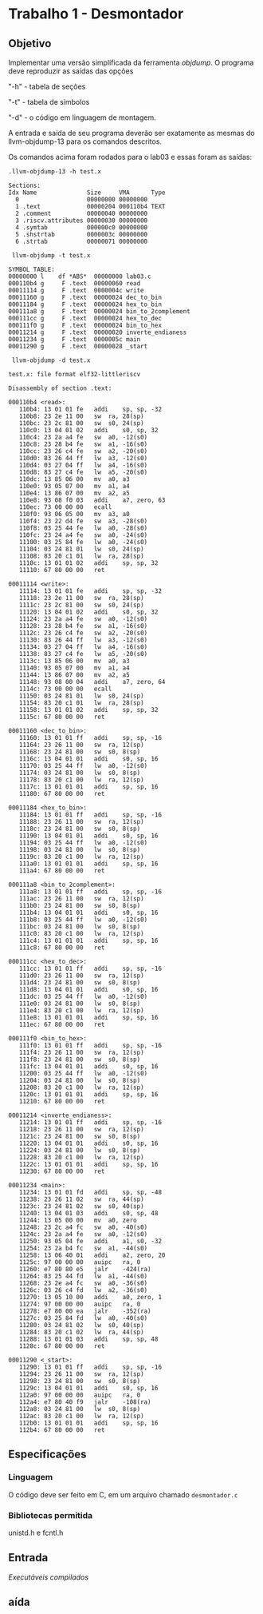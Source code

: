 # Trabalho 1 - Desmontador 

## Objetivo 

Implementar uma versão simplificada da ferramenta *objdump*. O programa deve reproduzir as saídas das opções 

"-h" - tabela de seções 

"-t" - tabela de símbolos 

"-d" - o código em linguagem de montagem. 

 A entrada e saída de seu programa deverão ser exatamente as mesmas do llvm-objdump-13 para os comandos descritos. 
 
Os comandos acima foram rodados para o lab03 e essas foram as saídas:

```.llvm-objdump-13 -h test.x```

```
Sections:
Idx Name              Size     VMA      Type
  0                   00000000 00000000 
  1 .text             00000204 000110b4 TEXT
  2 .comment          00000040 00000000 
  3 .riscv.attributes 00000030 00000000 
  4 .symtab           000000c0 00000000 
  5 .shstrtab         0000003c 00000000 
  6 .strtab           00000071 00000000
```

``` llvm-objdump -t test.x```
```
SYMBOL TABLE:
00000000 l    df *ABS*	00000000 lab03.c
000110b4 g     F .text	00000060 read
00011114 g     F .text	0000004c write
00011160 g     F .text	00000024 dec_to_bin
00011184 g     F .text	00000024 hex_to_bin
000111a8 g     F .text	00000024 bin_to_2complement
000111cc g     F .text	00000024 hex_to_dec
000111f0 g     F .text	00000024 bin_to_hex
00011214 g     F .text	00000020 inverte_endianess
00011234 g     F .text	0000005c main
00011290 g     F .text	00000028 _start
```

``` llvm-objdump -d test.x```

```
test.x:	file format elf32-littleriscv

Disassembly of section .text:

000110b4 <read>:
   110b4: 13 01 01 fe  	addi	sp, sp, -32
   110b8: 23 2e 11 00  	sw	ra, 28(sp)
   110bc: 23 2c 81 00  	sw	s0, 24(sp)
   110c0: 13 04 01 02  	addi	s0, sp, 32
   110c4: 23 2a a4 fe  	sw	a0, -12(s0)
   110c8: 23 28 b4 fe  	sw	a1, -16(s0)
   110cc: 23 26 c4 fe  	sw	a2, -20(s0)
   110d0: 83 26 44 ff  	lw	a3, -12(s0)
   110d4: 03 27 04 ff  	lw	a4, -16(s0)
   110d8: 83 27 c4 fe  	lw	a5, -20(s0)
   110dc: 13 85 06 00  	mv	a0, a3
   110e0: 93 05 07 00  	mv	a1, a4
   110e4: 13 86 07 00  	mv	a2, a5
   110e8: 93 08 f0 03  	addi	a7, zero, 63
   110ec: 73 00 00 00  	ecall	
   110f0: 93 06 05 00  	mv	a3, a0
   110f4: 23 22 d4 fe  	sw	a3, -28(s0)
   110f8: 03 25 44 fe  	lw	a0, -28(s0)
   110fc: 23 24 a4 fe  	sw	a0, -24(s0)
   11100: 03 25 84 fe  	lw	a0, -24(s0)
   11104: 03 24 81 01  	lw	s0, 24(sp)
   11108: 83 20 c1 01  	lw	ra, 28(sp)
   1110c: 13 01 01 02  	addi	sp, sp, 32
   11110: 67 80 00 00  	ret

00011114 <write>:
   11114: 13 01 01 fe  	addi	sp, sp, -32
   11118: 23 2e 11 00  	sw	ra, 28(sp)
   1111c: 23 2c 81 00  	sw	s0, 24(sp)
   11120: 13 04 01 02  	addi	s0, sp, 32
   11124: 23 2a a4 fe  	sw	a0, -12(s0)
   11128: 23 28 b4 fe  	sw	a1, -16(s0)
   1112c: 23 26 c4 fe  	sw	a2, -20(s0)
   11130: 83 26 44 ff  	lw	a3, -12(s0)
   11134: 03 27 04 ff  	lw	a4, -16(s0)
   11138: 83 27 c4 fe  	lw	a5, -20(s0)
   1113c: 13 85 06 00  	mv	a0, a3
   11140: 93 05 07 00  	mv	a1, a4
   11144: 13 86 07 00  	mv	a2, a5
   11148: 93 08 00 04  	addi	a7, zero, 64
   1114c: 73 00 00 00  	ecall	
   11150: 03 24 81 01  	lw	s0, 24(sp)
   11154: 83 20 c1 01  	lw	ra, 28(sp)
   11158: 13 01 01 02  	addi	sp, sp, 32
   1115c: 67 80 00 00  	ret

00011160 <dec_to_bin>:
   11160: 13 01 01 ff  	addi	sp, sp, -16
   11164: 23 26 11 00  	sw	ra, 12(sp)
   11168: 23 24 81 00  	sw	s0, 8(sp)
   1116c: 13 04 01 01  	addi	s0, sp, 16
   11170: 03 25 44 ff  	lw	a0, -12(s0)
   11174: 03 24 81 00  	lw	s0, 8(sp)
   11178: 83 20 c1 00  	lw	ra, 12(sp)
   1117c: 13 01 01 01  	addi	sp, sp, 16
   11180: 67 80 00 00  	ret

00011184 <hex_to_bin>:
   11184: 13 01 01 ff  	addi	sp, sp, -16
   11188: 23 26 11 00  	sw	ra, 12(sp)
   1118c: 23 24 81 00  	sw	s0, 8(sp)
   11190: 13 04 01 01  	addi	s0, sp, 16
   11194: 03 25 44 ff  	lw	a0, -12(s0)
   11198: 03 24 81 00  	lw	s0, 8(sp)
   1119c: 83 20 c1 00  	lw	ra, 12(sp)
   111a0: 13 01 01 01  	addi	sp, sp, 16
   111a4: 67 80 00 00  	ret

000111a8 <bin_to_2complement>:
   111a8: 13 01 01 ff  	addi	sp, sp, -16
   111ac: 23 26 11 00  	sw	ra, 12(sp)
   111b0: 23 24 81 00  	sw	s0, 8(sp)
   111b4: 13 04 01 01  	addi	s0, sp, 16
   111b8: 03 25 44 ff  	lw	a0, -12(s0)
   111bc: 03 24 81 00  	lw	s0, 8(sp)
   111c0: 83 20 c1 00  	lw	ra, 12(sp)
   111c4: 13 01 01 01  	addi	sp, sp, 16
   111c8: 67 80 00 00  	ret

000111cc <hex_to_dec>:
   111cc: 13 01 01 ff  	addi	sp, sp, -16
   111d0: 23 26 11 00  	sw	ra, 12(sp)
   111d4: 23 24 81 00  	sw	s0, 8(sp)
   111d8: 13 04 01 01  	addi	s0, sp, 16
   111dc: 03 25 44 ff  	lw	a0, -12(s0)
   111e0: 03 24 81 00  	lw	s0, 8(sp)
   111e4: 83 20 c1 00  	lw	ra, 12(sp)
   111e8: 13 01 01 01  	addi	sp, sp, 16
   111ec: 67 80 00 00  	ret

000111f0 <bin_to_hex>:
   111f0: 13 01 01 ff  	addi	sp, sp, -16
   111f4: 23 26 11 00  	sw	ra, 12(sp)
   111f8: 23 24 81 00  	sw	s0, 8(sp)
   111fc: 13 04 01 01  	addi	s0, sp, 16
   11200: 03 25 44 ff  	lw	a0, -12(s0)
   11204: 03 24 81 00  	lw	s0, 8(sp)
   11208: 83 20 c1 00  	lw	ra, 12(sp)
   1120c: 13 01 01 01  	addi	sp, sp, 16
   11210: 67 80 00 00  	ret

00011214 <inverte_endianess>:
   11214: 13 01 01 ff  	addi	sp, sp, -16
   11218: 23 26 11 00  	sw	ra, 12(sp)
   1121c: 23 24 81 00  	sw	s0, 8(sp)
   11220: 13 04 01 01  	addi	s0, sp, 16
   11224: 03 24 81 00  	lw	s0, 8(sp)
   11228: 83 20 c1 00  	lw	ra, 12(sp)
   1122c: 13 01 01 01  	addi	sp, sp, 16
   11230: 67 80 00 00  	ret

00011234 <main>:
   11234: 13 01 01 fd  	addi	sp, sp, -48
   11238: 23 26 11 02  	sw	ra, 44(sp)
   1123c: 23 24 81 02  	sw	s0, 40(sp)
   11240: 13 04 01 03  	addi	s0, sp, 48
   11244: 13 05 00 00  	mv	a0, zero
   11248: 23 2c a4 fc  	sw	a0, -40(s0)
   1124c: 23 2a a4 fe  	sw	a0, -12(s0)
   11250: 93 05 04 fe  	addi	a1, s0, -32
   11254: 23 2a b4 fc  	sw	a1, -44(s0)
   11258: 13 06 40 01  	addi	a2, zero, 20
   1125c: 97 00 00 00  	auipc	ra, 0
   11260: e7 80 80 e5  	jalr	-424(ra)
   11264: 83 25 44 fd  	lw	a1, -44(s0)
   11268: 23 2e a4 fc  	sw	a0, -36(s0)
   1126c: 03 26 c4 fd  	lw	a2, -36(s0)
   11270: 13 05 10 00  	addi	a0, zero, 1
   11274: 97 00 00 00  	auipc	ra, 0
   11278: e7 80 00 ea  	jalr	-352(ra)
   1127c: 03 25 84 fd  	lw	a0, -40(s0)
   11280: 03 24 81 02  	lw	s0, 40(sp)
   11284: 83 20 c1 02  	lw	ra, 44(sp)
   11288: 13 01 01 03  	addi	sp, sp, 48
   1128c: 67 80 00 00  	ret

00011290 <_start>:
   11290: 13 01 01 ff  	addi	sp, sp, -16
   11294: 23 26 11 00  	sw	ra, 12(sp)
   11298: 23 24 81 00  	sw	s0, 8(sp)
   1129c: 13 04 01 01  	addi	s0, sp, 16
   112a0: 97 00 00 00  	auipc	ra, 0
   112a4: e7 80 40 f9  	jalr	-108(ra)
   112a8: 03 24 81 00  	lw	s0, 8(sp)
   112ac: 83 20 c1 00  	lw	ra, 12(sp)
   112b0: 13 01 01 01  	addi	sp, sp, 16
   112b4: 67 80 00 00  	ret

```

 ## Especificações

 ### Linguagem 
O código deve ser feito em C, em um arquivo chamado ```desmontador.c```

 ### Bibliotecas permitida

unistd.h e fcntl.h




 ## Entrada 
*Executáveis compilados* 

## aída




